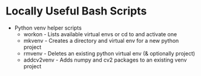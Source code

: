 # Locally Useful Bash Scripts #
 
* Python venv helper scripts
  * workon     - Lists available virtual envs or cd to and activate one
  * mkvenv     - Creates a directory and virtual env for a new python project
  * rmvenv     - Deletes an existing python virtual env (& optionally project)
  * addcv2venv - Adds numpy and cv2 packages to an existing venv project

